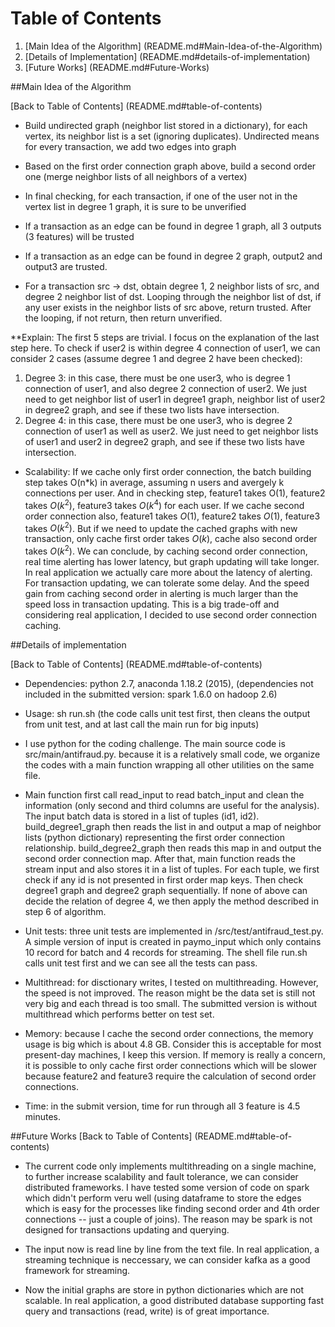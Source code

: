 # Table of Contents

1. [Main Idea of the Algorithm] (README.md#Main-Idea-of-the-Algorithm)
2. [Details of Implementation] (README.md#details-of-implementation)
3. [Future Works] (README.md#Future-Works)

##Main Idea of the Algorithm

[Back to Table of Contents] (README.md#table-of-contents)

- Build undirected graph (neighbor list stored in a dictionary), for each vertex, its neighbor list is a set (ignoring duplicates). Undirected means for every transaction, we add two edges into graph

- Based on the first order connection graph above, build a second order one (merge neighbor lists of all neighbors of a vertex)

- In final checking, for each transaction, if one of the user not in the vertex list in degree 1 graph, it is sure to be unverified

- If a transaction as an edge can be found in degree 1 graph, all 3 outputs (3 features) will be trusted

- If a transaction as an edge can be found in degree 2 graph, output2 and output3 are trusted.

- For a transaction src -> dst, obtain degree 1, 2 neighbor lists of src, and degree 2 neighbor list of dst. Looping through the neighbor list of dst, if any user exists in the neighbor lists of src above, return trusted. After the looping, if not return, then return unverified.  

**Explain: The first 5 steps are trivial. I focus on the explanation of the last step here. To check if user2 is within degree 4 connection of user1, we can consider 2 cases (assume degree 1 and degree 2 have been checked):  
1) Degree 3: in this case, there must be one user3, who is degree 1 connection of user1, and also degree 2 connection of user2. We just need to get neighbor list of user1 in degree1 graph, neighbor list of user2 in degree2 graph, and see if these two lists have intersection.  
2) Degree 4: in this case, there must be one user3, who is degree 2 connection of user1 as well as user2. We just need to get neighbor lists of user1 and user2 in degree2 graph, and see if these two lists have intersection.  

- Scalability: If we cache only first order connection, the batch building step takes O(n*k) in average, assuming n users and avergely k connections per
user. And in checking step, feature1 takes O(1), feature2 takes $O(k^2)$, feature3 takes $O(k^4)$ for each user. If we cache second order connection
 also, feature1 takes $O(1)$, feature2 takes $O(1)$, feature3 takes $O(k^2)$. But if we need to update the cached graphs with new transaction, only cache 
first order takes $O(k)$, cache also second order takes $O(k^2)$. We can conclude, by caching second order connection, real time alerting has lower 
latency, but graph updating will take longer. In real application we actually care more about the latency of alerting. For transaction updating, we 
can tolerate some delay. And the speed gain from caching second order in alerting is much larger than the speed loss in transaction updating. This is 
a big trade-off and considering real application, I decided to use second order connection caching.  

##Details of implementation

[Back to Table of Contents] (README.md#table-of-contents)
- Dependencies: python 2.7, anaconda 1.18.2 (2015), (dependencies not included in the submitted version: spark 1.6.0 on hadoop 2.6)

- Usage: sh run.sh (the code calls unit test first, then cleans the output from unit test, and at last call the main run for big inputs)

- I use python for the coding challenge. The main source code is src/main/antifraud.py. because it is a relatively small code, we organize the codes with a main function wrapping all other utilities on the same file. 

- Main function first call read\_input to read batch\_input and clean the information (only second and third columns are useful for the analysis). The input batch data is stored in a list of tuples (id1, id2). build\_degree1\_graph then reads the list in and output a map of neighbor lists (python dictionary) representing the first order connection relationship. build\_degree2\_graph then reads this map in and output the second order connection map. After that, main function reads the stream input and also stores it in a list of tuples. For each tuple, we first check if any id is not presented in first order map keys. Then check degree1 graph and degree2 graph sequentially. If none of above can decide the relation of degree 4, we then apply the method described in step 6 of algorithm. 

- Unit tests: three unit tests are implemented in /src/test/antifraud_test.py. A simple version of input is created in paymo_input which only contains 10 record for batch and 4 records for streaming. The shell file run.sh calls unit test first and we can see all the tests can pass. 

- Multithread: for disctionary writes, I tested on multithreading. However, the speed is not improved. The reason might be the data set is still not very big and each thread is too small. The submitted version is without multithread which performs better on test set. 

- Memory: because I cache the second order connections, the memory usage is big which is about 4.8 GB. Consider this is acceptable for most present-day machines, I keep this version. If memory is really a concern, it is possible to only cache first order connections which will be slower because feature2 and feature3 require the calculation of second order connections. 

- Time: in the submit version, time for run through all 3 feature is 4.5 minutes. 

##Future Works
[Back to Table of Contents] (README.md#table-of-contents)

- The current code only implements multithreading on a single machine, to further increase scalability and fault tolerance, we can consider distributed frameworks. I have tested some version of code on spark which didn't perform veru well (using dataframe to store the edges which is easy for the processes like finding second order and 4th order connections -- just a couple of joins). The reason may be spark is not designed for transactions updating and querying.

- The input now is read line by line from the text file. In real application, a streaming technique is neccessary, we can consider kafka as a good framework for streaming. 

- Now the initial graphs are store in python dictionaries which are not scalable. In real application, a good distributed database supporting fast query and transactions (read, write) is of great importance.    
